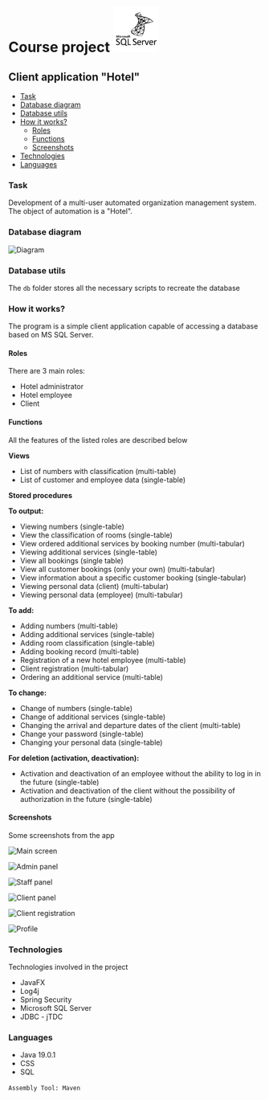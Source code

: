 # Course project <img src="https://github.com/devicons/devicon/blob/master/icons/microsoftsqlserver/microsoftsqlserver-plain-wordmark.svg" title="MS SQL" alt="MS SQL" width="90" height="90"/>

## Client application "Hotel"

- [Task](#Task)
- [Database diagram](#Database-diagram)
- [Database utils](#Database-utils)
- [How it works?](#How-it-works)
    - [Roles](#Roles)
    - [Functions](#Functions)
    - [Screenshots](#Screenshots)
- [Technologies](#Technologies)
- [Languages](#Languages)

### Task

Development of a multi-user automated organization management system. The object of automation is a "Hotel".

### Database diagram

![Diagram](https://user-images.githubusercontent.com/61206345/218069089-a4b49b73-6301-4acf-94d9-8c18a8f33d01.png)

### Database utils

The `db` folder stores all the necessary scripts to recreate the database

### How it works?

The program is a simple client application capable of accessing a database based on MS SQL Server.

#### Roles

There are 3 main roles:

- Hotel administrator
- Hotel employee
- Client

#### Functions

All the features of the listed roles are described below

**Views**

- List of numbers with classification (multi-table)
- List of customer and employee data (single-table)

**Stored procedures**

**To output:**

- Viewing numbers (single-table)
- View the classification of rooms (single-table)
- View ordered additional services by booking number (multi-tabular)
- Viewing additional services (single-table)
- View all bookings (single table)
- View all customer bookings (only your own) (multi-tabular)
- View information about a specific customer booking (single-tabular)
- Viewing personal data (client) (multi-tabular)
- Viewing personal data (employee) (multi-tabular)

**To add:**

- Adding numbers (multi-table)
- Adding additional services (single-table)
- Adding room classification (single-table)
- Adding booking record (multi-table)
- Registration of a new hotel employee (multi-table)
- Client registration (multi-tabular)
- Ordering an additional service (multi-table)

**To change:**

- Change of numbers (single-table)
- Change of additional services (single-table)
- Changing the arrival and departure dates of the client (multi-table)
- Change your password (single-table)
- Changing your personal data (single-table)

**For deletion (activation, deactivation):**

- Activation and deactivation of an employee without the ability to log in in the future (single-table)
- Activation and deactivation of the client without the possibility of authorization in the future (single-table)

#### Screenshots

Some screenshots from the app

![Main screen](https://github.com/sold666/hotel/assets/61206345/9a6c065e-94dd-485c-9ca0-5e568e4ab3bf)

![Admin panel](https://github.com/sold666/hotel/assets/61206345/f8ed08c2-3850-4dcd-b575-4b82df03fb60)

![Staff panel](https://github.com/sold666/hotel/assets/61206345/1520a305-af0d-4f83-a6af-099ae5ecf03b)

![Client panel](https://github.com/sold666/hotel/assets/61206345/b8125650-1d3f-4239-91bd-003d9a6060f1)

![Client registration](https://github.com/sold666/hotel/assets/61206345/988354d3-fada-41e4-ab6a-022fc5ad7107)

![Profile](https://github.com/sold666/hotel/assets/61206345/be1a1499-e0a8-476f-b977-a56d8cdeff20)

### Technologies

Technologies involved in the project

- JavaFX
- Log4j
- Spring Security
- Microsoft SQL Server
- JDBC - jTDC

### Languages

- Java 19.0.1
- CSS
- SQL

`Assembly Tool: Maven`
